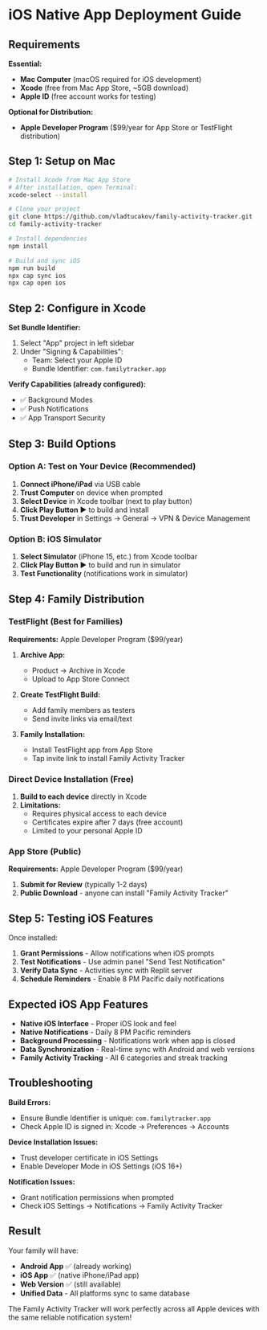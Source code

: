 # iOS Native App Deployment Guide

## Requirements

**Essential:**
- **Mac Computer** (macOS required for iOS development)
- **Xcode** (free from Mac App Store, ~5GB download)
- **Apple ID** (free account works for testing)

**Optional for Distribution:**
- **Apple Developer Program** ($99/year for App Store or TestFlight distribution)

## Step 1: Setup on Mac

```bash
# Install Xcode from Mac App Store
# After installation, open Terminal:
xcode-select --install

# Clone your project
git clone https://github.com/vladtucakov/family-activity-tracker.git
cd family-activity-tracker

# Install dependencies
npm install

# Build and sync iOS
npm run build
npx cap sync ios
npx cap open ios
```

## Step 2: Configure in Xcode

**Set Bundle Identifier:**
1. Select "App" project in left sidebar
2. Under "Signing & Capabilities":
   - Team: Select your Apple ID
   - Bundle Identifier: `com.familytracker.app`

**Verify Capabilities (already configured):**
- ✅ Background Modes
- ✅ Push Notifications
- ✅ App Transport Security

## Step 3: Build Options

### Option A: Test on Your Device (Recommended)
1. **Connect iPhone/iPad** via USB cable
2. **Trust Computer** on device when prompted
3. **Select Device** in Xcode toolbar (next to play button)
4. **Click Play Button** ▶️ to build and install
5. **Trust Developer** in Settings → General → VPN & Device Management

### Option B: iOS Simulator
1. **Select Simulator** (iPhone 15, etc.) from Xcode toolbar
2. **Click Play Button** ▶️ to build and run in simulator
3. **Test Functionality** (notifications work in simulator)

## Step 4: Family Distribution

### TestFlight (Best for Families)
**Requirements:** Apple Developer Program ($99/year)

1. **Archive App:**
   - Product → Archive in Xcode
   - Upload to App Store Connect

2. **Create TestFlight Build:**
   - Add family members as testers
   - Send invite links via email/text

3. **Family Installation:**
   - Install TestFlight app from App Store
   - Tap invite link to install Family Activity Tracker

### Direct Device Installation (Free)
1. **Build to each device** directly in Xcode
2. **Limitations:**
   - Requires physical access to each device
   - Certificates expire after 7 days (free account)
   - Limited to your personal Apple ID

### App Store (Public)
**Requirements:** Apple Developer Program ($99/year)
1. **Submit for Review** (typically 1-2 days)
2. **Public Download** - anyone can install "Family Activity Tracker"

## Step 5: Testing iOS Features

Once installed:
1. **Grant Permissions** - Allow notifications when iOS prompts
2. **Test Notifications** - Use admin panel "Send Test Notification"
3. **Verify Data Sync** - Activities sync with Replit server
4. **Schedule Reminders** - Enable 8 PM Pacific daily notifications

## Expected iOS App Features

- **Native iOS Interface** - Proper iOS look and feel
- **Native Notifications** - Daily 8 PM Pacific reminders
- **Background Processing** - Notifications work when app is closed
- **Data Synchronization** - Real-time sync with Android and web versions
- **Family Activity Tracking** - All 6 categories and streak tracking

## Troubleshooting

**Build Errors:**
- Ensure Bundle Identifier is unique: `com.familytracker.app`
- Check Apple ID is signed in: Xcode → Preferences → Accounts

**Device Installation Issues:**
- Trust developer certificate in iOS Settings
- Enable Developer Mode in iOS Settings (iOS 16+)

**Notification Issues:**
- Grant notification permissions when prompted
- Check iOS Settings → Notifications → Family Activity Tracker

## Result

Your family will have:
- **Android App** ✅ (already working)
- **iOS App** ✅ (native iPhone/iPad app)
- **Web Version** ✅ (still available)
- **Unified Data** - All platforms sync to same database

The Family Activity Tracker will work perfectly across all Apple devices with the same reliable notification system!